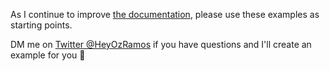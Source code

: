 As I continue to improve [the documentation](https://github.com/handsfreejs/handsfree/wiki), please use these examples as starting points.

DM me on [Twitter @HeyOzRamos](https://twitter.com/heyozramos) if you have questions and I'll create an example for you 👋

